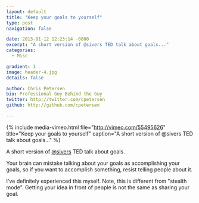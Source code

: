 ```yaml
---
layout: default
title: "Keep your goals to yourself"
type: post
navigation: false

date: 2013-01-12 12:23:14 -0800
excerpt: "A short version of @sivers TED talk about goals..."
categories:
  - Misc

gradient: 1
image: header-4.jpg
details: false

author: Chris Petersen
bio: Professional Guy Behind the Guy
twitter: http://twitter.com/cpetersen
github: http://github.com/cpetersen

---
```


{% include media-vimeo.html file="http://vimeo.com/55495626" title="Keep your goals to yourself" caption="A short version of @sivers TED talk about goals..." %}

A short version of [@sivers](http://twitter.com/sivers) TED talk about goals.

Your brain can mistake talking about your goals as accomplishing your goals, so if you want to accomplish something, resist telling people about it.

I've definitely experienced this myself. Note, this is different from "stealth mode". Getting your idea in front of people is not the same as sharing your goal.
